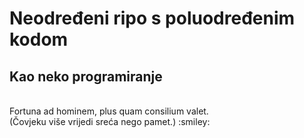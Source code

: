 # Neodređeni ripo s poluodređenim kodom <br>
<h2>Kao neko programiranje</h2> <br>
Fortuna ad hominem, plus quam consilium valet. <br>
(Čovjeku više vrijedi sreća nego pamet.) :smiley:
